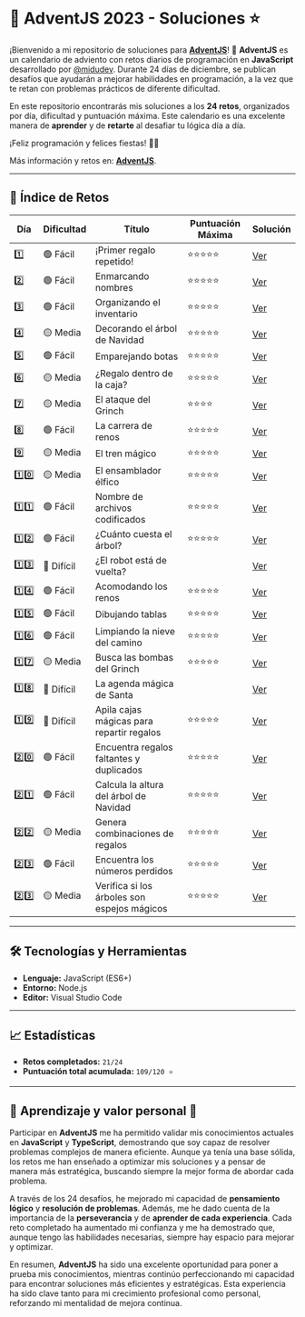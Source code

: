 # 🎄 AdventJS 2023 - Soluciones ⭐

¡Bienvenido a mi repositorio de soluciones para **[AdventJS](https://adventjs.dev/es/)**! 🚀 **AdventJS** es un
calendario de adviento con retos diarios de programación en **JavaScript** desarrollado por
[@midudev](https://github.com/midudev). Durante 24 días de diciembre, se publican desafíos que ayudarán a mejorar
habilidades en programación, a la vez que te retan con problemas prácticos de diferente dificultad.

En este repositorio encontrarás mis soluciones a los **24 retos**, organizados por día, dificultad y puntuación máxima.
Este calendario es una excelente manera de **aprender** y de **retarte** al desafiar tu lógica día a día.

¡Feliz programación y felices fiestas! 🎅🎁

Más información y retos en: **[AdventJS](https://adventjs.dev/es)**.

---

## 📜 Índice de Retos

| Día  | Dificultad | Título                                      | Puntuación Máxima | Solución           |
| ---- | ---------- | ------------------------------------------- | ----------------- | ------------------ |
| 1️⃣   | 🟢 Fácil   | ¡Primer regalo repetido!                    | ⭐⭐⭐⭐⭐        | [Ver](./reto01.js) |
| 2️⃣   | 🟢 Fácil   | Enmarcando nombres                          | ⭐⭐⭐⭐⭐        | [Ver](./reto02.js) |
| 3️⃣   | 🟢 Fácil   | Organizando el inventario                   | ⭐⭐⭐⭐⭐        | [Ver](./reto03.js) |
| 4️⃣   | 🟡 Media   | Decorando el árbol de Navidad               | ⭐⭐⭐⭐⭐        | [Ver](./reto04.js) |
| 5️⃣   | 🟢 Fácil   | Emparejando botas                           | ⭐⭐⭐⭐⭐        | [Ver](./reto05.js) |
| 6️⃣   | 🟡 Media   | ¿Regalo dentro de la caja?                  | ⭐⭐⭐⭐⭐        | [Ver](./reto06.js) |
| 7️⃣   | 🟡 Media   | El ataque del Grinch                        | ⭐⭐⭐⭐          | [Ver](./reto07.js) |
| 8️⃣   | 🟢 Fácil   | La carrera de renos                         | ⭐⭐⭐⭐⭐        | [Ver](./reto08.js) |
| 9️⃣   | 🟡 Media   | El tren mágico                              | ⭐⭐⭐⭐⭐        | [Ver](./reto09.js) |
| 1️⃣0️⃣ | 🟡 Media   | El ensamblador élfico                       | ⭐⭐⭐⭐⭐        | [Ver](./reto10.js) |
| 1️⃣1️⃣ | 🟢 Fácil   | Nombre de archivos codificados              | ⭐⭐⭐⭐⭐        | [Ver](./reto11.js) |
| 1️⃣2️⃣ | 🟢 Fácil   | ¿Cuánto cuesta el árbol?                    | ⭐⭐⭐⭐⭐        | [Ver](./reto12.js) |
| 1️⃣3️⃣ | 🔴 Difícil | ¿El robot está de vuelta?                   |                   | [Ver](./reto13.js) |
| 1️⃣4️⃣ | 🟢 Fácil   | Acomodando los renos                        | ⭐⭐⭐⭐⭐        | [Ver](./reto14.js) |
| 1️⃣5️⃣ | 🟢 Fácil   | Dibujando tablas                            | ⭐⭐⭐⭐⭐        | [Ver](./reto15.js) |
| 1️⃣6️⃣ | 🟢 Fácil   | Limpiando la nieve del camino               | ⭐⭐⭐⭐⭐        | [Ver](./reto16.js) |
| 1️⃣7️⃣ | 🟡 Media   | Busca las bombas del Grinch                 | ⭐⭐⭐⭐⭐        | [Ver](./reto17.js) |
| 1️⃣8️⃣ | 🔴 Difícil | La agenda mágica de Santa                   |                   | [Ver](./reto18.js) |
| 1️⃣9️⃣ | 🔴 Difícil | Apila cajas mágicas para repartir regalos   | ⭐⭐⭐⭐⭐        | [Ver](./reto19.js) |
| 2️⃣0️⃣ | 🟢 Fácil   | Encuentra regalos faltantes y duplicados    | ⭐⭐⭐⭐⭐        | [Ver](./reto20.js) |
| 2️⃣1️⃣ | 🟢 Fácil   | Calcula la altura del árbol de Navidad      | ⭐⭐⭐⭐⭐        | [Ver](./reto21.js) |
| 2️⃣2️⃣ | 🟡 Media   | Genera combinaciones de regalos             | ⭐⭐⭐⭐⭐        | [Ver](./reto22.js) |
| 2️⃣3️⃣ | 🟢 Fácil   | Encuentra los números perdidos              | ⭐⭐⭐⭐⭐        | [Ver](./reto23.js) |
| 2️⃣3️⃣ | 🟡 Media   | Verifica si los árboles son espejos mágicos | ⭐⭐⭐⭐⭐        | [Ver](./reto24.js) |

---

## 🛠️ Tecnologías y Herramientas

-   **Lenguaje:** JavaScript (ES6+)
-   **Entorno:** Node.js
-   **Editor:** Visual Studio Code

---

## 📈 Estadísticas

-   **Retos completados:** `21/24`
-   **Puntuación total acumulada:** `109/120 ⭐`

---

## 🌟 Aprendizaje y valor personal 🌟

Participar en **AdventJS** me ha permitido validar mis conocimientos actuales en **JavaScript** y **TypeScript**,
demostrando que soy capaz de resolver problemas complejos de manera eficiente. Aunque ya tenía una base sólida, los
retos me han enseñado a optimizar mis soluciones y a pensar de manera más estratégica, buscando siempre la mejor forma
de abordar cada problema.

A través de los 24 desafíos, he mejorado mi capacidad de **pensamiento lógico** y **resolución de problemas**. Además,
me he dado cuenta de la importancia de la **perseverancia** y de **aprender de cada experiencia**. Cada reto completado
ha aumentado mi confianza y me ha demostrado que, aunque tengo las habilidades necesarias, siempre hay espacio para
mejorar y optimizar.

En resumen, **AdventJS** ha sido una excelente oportunidad para poner a prueba mis conocimientos, mientras continúo
perfeccionando mi capacidad para encontrar soluciones más eficientes y estratégicas. Esta experiencia ha sido clave
tanto para mi crecimiento profesional como personal, reforzando mi mentalidad de mejora continua.
